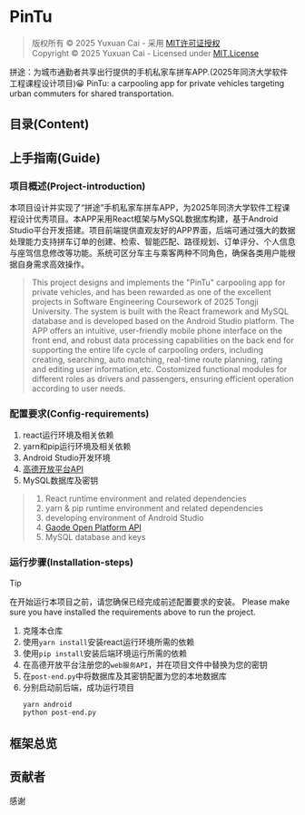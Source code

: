# PinTu
> 版权所有 © 2025 Yuxuan Cai - 采用 [MIT许可证授权](LICENSE)  
> Copyright © 2025 Yuxuan Cai - Licensed under [MIT.License](LICENSE)  

拼途：为城市通勤者共享出行提供的手机私家车拼车APP.(2025年同济大学软件工程课程设计项目)😀
PinTu: a carpooling app for private vehicles targeting urban commuters for shared transportation.

## 目录(Content)

## 上手指南(Guide)

### 项目概述(Project-introduction)
本项目设计并实现了“拼途”手机私家车拼车APP，为2025年同济大学软件工程课程设计优秀项目。本APP采用React框架与MySQL数据库构建，基于Android Studio平台开发搭建。项目前端提供直观友好的APP界面，后端可通过强大的数据处理能力支持拼车订单的创建、检索、智能匹配、路径规划、订单评分、个人信息与座驾信息修改等功能。系统可区分车主与乘客两种不同角色，确保各类用户能根据自身需求高效操作。
> This project designs and implements the "PinTu" carpooling app for private vehicles, and has been rewarded as one of the excellent projects in Software Engineering Coursework of 2025 Tongji University. The system is built with the React framework and MySQL database and is developed based on the Android Studio platform. The APP offers an intuitive, user-friendly mobile phone interface on the front end, and robust data processing capabilities on the back end for supporting the entire life cycle of carpooling orders, including creating, searching, auto matching, real-time route planning, rating and editing user information,etc. Costomized functional modules for different roles as drivers and passengers, ensuring efficient operation according to user needs.

### 配置要求(Config-requirements)
1. react运行环境及相关依赖
2. yarn和pip运行环境及相关依赖
3. Android Studio开发环境
4. [高德开放平台API](https://lbs.amap.com/)
5. MySQL数据库及密钥
> 1. React runtime environment and related dependencies
> 2. yarn & pip runtime environment and related dependencies
> 3. developing environment of Android Studio
> 4. [Gaode Open Platform API](https://lbs.amap.com/)
> 5. MySQL database and keys

### 运行步骤(Installation-steps)
> [!TIP]
> 在开始运行本项目之前，请您确保已经完成前述配置要求的安装。
> Please make sure you have installed the requirements above to run the project.  
1. 克隆本仓库
2. 使用`yarn install`安装react运行环境所需的依赖
3. 使用`pip install`安装后端环境运行所需的依赖
4. 在高德开放平台注册您的`web服务API`，并在项目文件中替换为您的密钥
5. 在`post-end.py`中将数据库及其密钥配置为您的本地数据库
6. 分别启动前后端，成功运行项目
   ```sh
   yarn android
   python post-end.py
   ```

## 框架总览

## 贡献者
感谢




